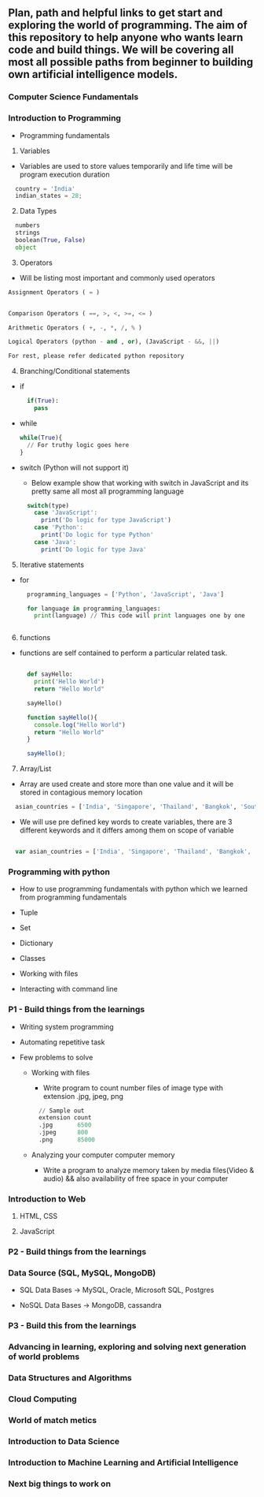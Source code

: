 ## Plan, path and helpful links to get start and exploring the world of programming. The aim of this repository to help anyone who wants learn code and build things. We will be covering all most all possible paths from beginner to building own artificial intelligence models.

### Computer Science Fundamentals

### Introduction to Programming

- Programming fundamentals

1. Variables

- Variables are used to store values temporarily and life time will be program execution duration

```Python
  country = 'India'
  indian_states = 28;

```

2. Data Types

```Python
  numbers
  strings
  boolean(True, False)
  object
```

3. Operators

- Will be listing most important and commonly used operators

```Python
Assignment Operators ( = )


Comparison Operators ( ==, >, <, >=, <= )

Arithmetic Operators ( +, -, *, /, % )

Logical Operators (python - and , or), (JavaScript - &&, ||)

For rest, please refer dedicated python repository

```

4. Branching/Conditional statements

- if
  ```python
    if(True):
      pass
  ```
- while

  ```python
  while(True){
    // For truthy logic goes here
  }
  ```

- switch (Python will not support it)

  - Below example show that working with switch in JavaScript and its pretty same all most all programming language

  ```JavaScript
    switch(type)
      case 'JavaScript':
        print('Do logic for type JavaScript')
      case 'Python':
        print('Do logic for type Python'
      case 'Java':
        print('Do logic for type Java'
  ```

5. Iterative statements

- for

  ```python
    programming_languages = ['Python', 'JavaScript', 'Java']

    for language in programming_languages:
      print(language) // This code will print languages one by one



  ```

6. functions

- functions are self contained to perform a particular related task.

  ```Python

    def sayHello:
      print('Hello World')
      return "Hello World"

    sayHello()
  ```

  ```JavaScript
    function sayHello(){
      console.log("Hello World")
      return "Hello World"
    }

    sayHello();

  ```

7. Array/List

- Array are used create and store more than one value and it will be stored in contagious memory location

```Python
  asian_countries = ['India', 'Singapore', 'Thailand', 'Bangkok', 'South Korea', 'Japan']

```

- We will use pre defined key words to create variables, there are 3 different keywords and it differs among them on scope of variable

```JavaScript

  var asian_countries = ['India', 'Singapore', 'Thailand', 'Bangkok', 'South Korea', 'Japan']

```

### Programming with python

- How to use programming fundamentals with python which we learned from programming fundamentals
- Tuple
- Set
- Dictionary
- Classes

- Working with files
- Interacting with command line

### P1 - Build things from the learnings

- Writing system programming
- Automating repetitive task
- Few problems to solve

  - Working with files

    - Write program to count number files of image type with extension .jpg, jpeg, png

    ```Python
      // Sample out
      extension count
      .jpg       6500
      .jpeg      800
      .png       85000
    ```

  - Analyzing your computer computer memory
    - Write a program to analyze memory taken by media files(Video & audio) && also availability of free space in your computer

### Introduction to Web

1. HTML, CSS

2. JavaScript

### P2 - Build things from the learnings

### Data Source (SQL, MySQL, MongoDB)

- SQL Data Bases -> MySQL, Oracle, Microsoft SQL, Postgres

- NoSQL Data Bases -> MongoDB, cassandra

### P3 - Build this from the learnings

### Advancing in learning, exploring and solving next generation of world problems

### Data Structures and Algorithms

### Cloud Computing

### World of match metics

### Introduction to Data Science

### Introduction to Machine Learning and Artificial Intelligence

### Next big things to work on

```

```
